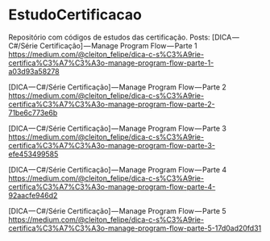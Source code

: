# EstudoCertificacao
Repositório com códigos de estudos das certificação. 
Posts:
[DICA — C#/Série Certificação] — Manage Program Flow — Parte 1
https://medium.com/@cleiton_felipe/dica-c-s%C3%A9rie-certifica%C3%A7%C3%A3o-manage-program-flow-parte-1-a03d93a58278

[DICA — C#/Série Certificação] — Manage Program Flow — Parte 2
https://medium.com/@cleiton_felipe/dica-c-s%C3%A9rie-certifica%C3%A7%C3%A3o-manage-program-flow-parte-2-71be6c773e6b

[DICA — C#/Série Certificação] — Manage Program Flow — Parte 3
https://medium.com/@cleiton_felipe/dica-c-s%C3%A9rie-certifica%C3%A7%C3%A3o-manage-program-flow-parte-3-efe453499585

[DICA — C#/Série Certificação] — Manage Program Flow — Parte 4
https://medium.com/@cleiton_felipe/dica-c-s%C3%A9rie-certifica%C3%A7%C3%A3o-manage-program-flow-parte-4-92aacfe946d2

[DICA — C#/Série Certificação] — Manage Program Flow — Parte 5
https://medium.com/@cleiton_felipe/dica-c-s%C3%A9rie-certifica%C3%A7%C3%A3o-manage-program-flow-parte-5-17d0ad20fd31
